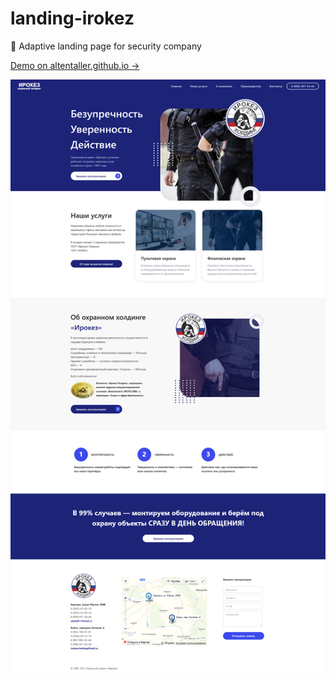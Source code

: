 # landing-irokez
👮 Adaptive landing page for security company

<a href="https://altentaller.github.io/irokez/">Demo  on altentaller.github.io &rarr;</a>

![](https://raw.githubusercontent.com/Altentaller/landing-irokez/master/Screenshot.png "screenshot")
